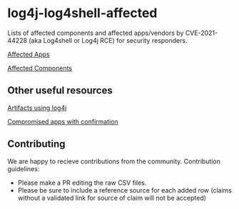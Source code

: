 # log4j-log4shell-affected
Lists of affected components and affected apps/vendors by CVE-2021-44228 (aka Log4shell or Log4j RCE) for security responders. 



[Affected Apps](https://github.com/authomize/log4j-log4shell-affected/blob/master/affected_apps.md)


[Affected Components](https://github.com/authomize/log4j-log4shell-affected/blob/master/affected_components.md)




## Other useful resources

[Artifacts using log4j](https://mvnrepository.com/artifact/org.apache.logging.log4j/log4j-core)

[Compromised apps with confirmation](https://github.com/YfryTchsGD/Log4jAttackSurface)


## Contributing
We are happy to recieve contributions from the community. 
Contribution guidelines:
- Please make a PR editing the raw CSV files. 
- Please be sure to include a reference source for each added row (claims without a validated link for source of claim will not be accepted)

